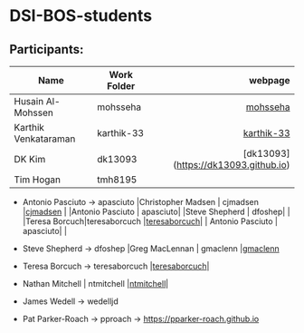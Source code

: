 # DSI-BOS-students


## Participants:
|Name                 | Work Folder | webpage                                  |
|---------------------|-------------|--------------------------------------:   |
|Husain Al-Mohssen    | mohsseha    |[mohsseha](https://mohsseha.github.io)    |
|Karthik Venkataraman | karthik-33  |[karthik-33](https://karthik-33.github.io)|
|DK Kim               | dk13093     |[dk13093] (https://dk13093.github.io)
| Tim Hogan           | tmh8195     | |
- Antonio Pasciuto -> apasciuto
|Christopher Madsen   | cjmadsen    |[cjmadsen](https://cjmadsen.github.io)    |
|Antonio Pasciuto | apasciuto|
|Steve Shepherd | dfoshep| |
|Teresa Borcuch|teresaborcuch |[teresaborcuch](https://teresaborcuch.github.io)|
| Antonio Pasciuto | apasciuto| |
- Steve Shepherd -> dfoshep
|Greg MacLennan       | gmaclenn    |[gmaclenn](https://gmaclenn.github.io)
- Teresa Borcuch -> teresaborcuch |[teresaborcuch](https://teresaborcuch.github.io)|

- Nathan Mitchell   | ntmitchell  |[ntmitchell](https://ntmitchell.github.io)|
- James Wedell -> wedelljd
- Pat Parker-Roach -> pproach -> https://pparker-roach.github.io
